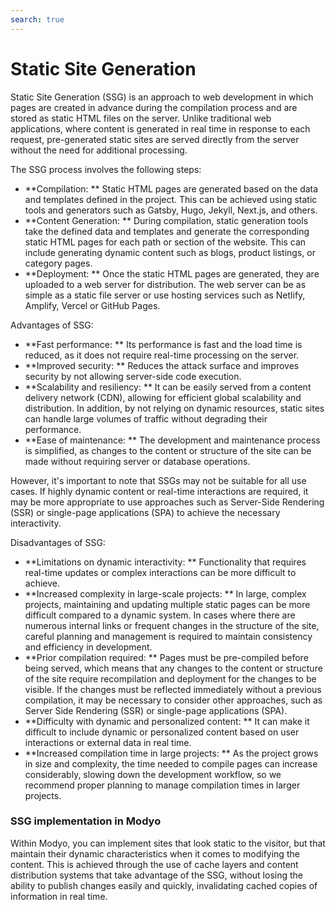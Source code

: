 ```yaml
---
search: true
---
```


# Static Site Generation

Static Site Generation (SSG) is an approach to web development in which pages are created in advance during the compilation process and are stored as static HTML files on the server. Unlike traditional web applications, where content is generated in real time in response to each request, pre-generated static sites are served directly from the server without the need for additional processing.

The SSG process involves the following steps:

- **Compilation: ** Static HTML pages are generated based on the data and templates defined in the project. This can be achieved using static tools and generators such as Gatsby, Hugo, Jekyll, Next.js, and others.
- **Content Generation: ** During compilation, static generation tools take the defined data and templates and generate the corresponding static HTML pages for each path or section of the website. This can include generating dynamic content such as blogs, product listings, or category pages.
- **Deployment: ** Once the static HTML pages are generated, they are uploaded to a web server for distribution. The web server can be as simple as a static file server or use hosting services such as Netlify, Amplify, Vercel or GitHub Pages.

Advantages of SSG:

- **Fast performance: ** Its performance is fast and the load time is reduced, as it does not require real-time processing on the server.
- **Improved security: ** Reduces the attack surface and improves security by not allowing server-side code execution.
- **Scalability and resiliency: ** It can be easily served from a content delivery network (CDN), allowing for efficient global scalability and distribution. In addition, by not relying on dynamic resources, static sites can handle large volumes of traffic without degrading their performance.
- **Ease of maintenance: ** The development and maintenance process is simplified, as changes to the content or structure of the site can be made without requiring server or database operations.

However, it's important to note that SSGs may not be suitable for all use cases. If highly dynamic content or real-time interactions are required, it may be more appropriate to use approaches such as Server-Side Rendering (SSR) or single-page applications (SPA) to achieve the necessary interactivity.

Disadvantages of SSG:

- **Limitations on dynamic interactivity: ** Functionality that requires real-time updates or complex interactions can be more difficult to achieve.
- **Increased complexity in large-scale projects: ** In large, complex projects, maintaining and updating multiple static pages can be more difficult compared to a dynamic system. In cases where there are numerous internal links or frequent changes in the structure of the site, careful planning and management is required to maintain consistency and efficiency in development.
- **Prior compilation required: ** Pages must be pre-compiled before being served, which means that any changes to the content or structure of the site require recompilation and deployment for the changes to be visible. If the changes must be reflected immediately without a previous compilation, it may be necessary to consider other approaches, such as Server Side Rendering (SSR) or single-page applications (SPA).
- **Difficulty with dynamic and personalized content: ** It can make it difficult to include dynamic or personalized content based on user interactions or external data in real time.
- **Increased compilation time in large projects: ** As the project grows in size and complexity, the time needed to compile pages can increase considerably, slowing down the development workflow, so we recommend proper planning to manage compilation times in larger projects.


### SSG implementation in Modyo

Within Modyo, you can implement sites that look static to the visitor, but that maintain their dynamic characteristics when it comes to modifying the content. This is achieved through the use of cache layers and content distribution systems that take advantage of the SSG, without losing the ability to publish changes easily and quickly, invalidating cached copies of information in real time.